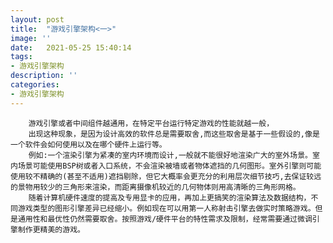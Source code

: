 ```yaml
---
layout: post
title:  "游戏引擎架构<一>"
image: ''
date:   2021-05-25 15:40:14
tags:
- 游戏引擎架构
description: ''
categories: 
- 游戏引擎架构
---
```

        游戏引擎或者中间组件越通用，在特定平台运行特定游戏的性能就越一般，  
        出现这种现象，是因为设计高效的软件总是需要取舍,而这些取舍是基于一些假设的,像是一个软件会如何使用以及在哪个硬件上运行等。
        例如:一个渲染引擎为紧凑的室内环境而设计,一般就不能很好地渲染广大的室外场景。室内场景可能使用BSP树或者入口系统，不会渲染被墙或者物体遮挡的几何图形。室外引擎则可能使用较不精确的(甚至不适用)遮挡剔除，但它大概率会更充分的利用层次细节技巧,去保证较远的景物用较少的三角形来渲染，而距离摄像机较近的几何物体则用高清晰的三角形网格。
        随着计算机硬件速度的提高及专用显卡的应用，再加上更搞笑的渲染算法及数据结构，不同游戏类型的图形引擎差异已经缩小。例如现在可以用第一人称射击引擎去做实时策略游戏。但是通用性和最优性仍然需要取舍。按照游戏/硬件平台的特性需求及限制，经常需要通过微调引擎制作更精美的游戏。